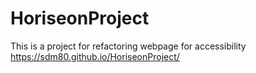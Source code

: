 # HoriseonProject
This is a project for refactoring webpage for accessibility 
 https://sdm80.github.io/HoriseonProject/
 
 
